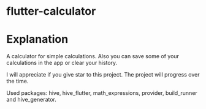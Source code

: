 # flutter-calculator


# Explanation
A calculator for simple calculations.
Also you can save some of your calculations in the app or clear your history.

I will appreciate if you give star to this project.
The project will progress over the time.

Used packages:
  hive,
  hive_flutter,
  math_expressions,
  provider, 
  build_runner and
  hive_generator.
